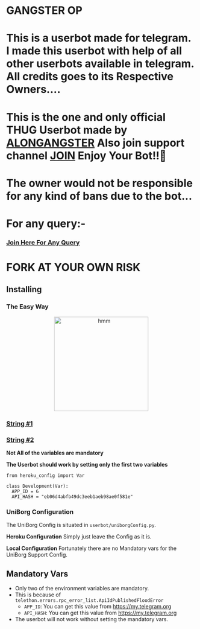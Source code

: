 # GANGSTER OP
# This is a userbot made for telegram. I made this userbot with help of all other userbots available in telegram. All credits goes to its Respective Owners....

# This is the one and only official THUG Userbot made by [ALONGANGSTER](https://t.me/ALONGANGSTER) Also join support channel [JOIN](https://t.me/GANGSTERSUPPORT) Enjoy Your Bot!!💝


# The owner would not be responsible for any kind of bans due to the bot...


# For any query:-
### [Join Here For Any Query](https://t.me/GANGSTERSUPPORT)

# FORK AT YOUR OWN RISK
## Installing

### The Easy Way

<p align="center"> <a href = "https://heroku.com/deploy?template=https://github.com/gangsterkimng/GANGSTEROP"><img src="https://www.herokucdn.com/deploy/button.svg" alt="hmm" width="250px"></a></p>

### [String #1](https://Hellbot.hellboyop.repl.run)

### [String #2](https://Hellbot2.hellboyop.repl.run)


**Not All of the variables are mandatory**

__The Userbot should work by setting only the first two variables__

```python3
from heroku_config import Var

class Development(Var):
  APP_ID = 6
  API_HASH = "eb06d4abfb49dc3eeb1aeb98ae0f581e"
```

### UniBorg Configuration

The UniBorg Config is situated in `userbot/uniborgConfig.py`.

**Heroku Configuration**
Simply just leave the Config as it is.

**Local Configuration**
Fortunately there are no Mandatory vars for the UniBorg Support Config.

## Mandatory Vars

- Only two of the environment variables are mandatory.
- This is because of `telethon.errors.rpc_error_list.ApiIdPublishedFloodError`
    - `APP_ID`:   You can get this value from https://my.telegram.org
    - `API_HASH`:   You can get this value from https://my.telegram.org
- The userbot will not work without setting the mandatory vars.
